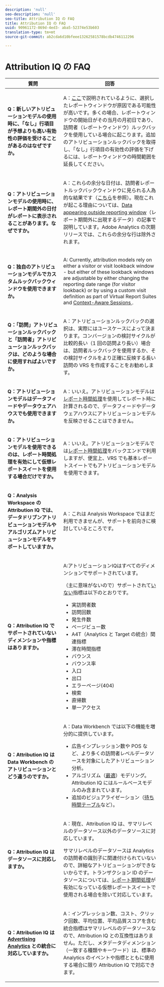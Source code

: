 ```yaml
---
description: 'null'
seo-description: 'null'
seo-title: Attribution IQ の FAQ
title: Attribution IQ の FAQ
uuid: 90961172-869d-4ed3- aba5-52374e53b603
translation-type: tm+mt
source-git-commit: ab2cda6d10bfeee13262581578bcdb4746112296

---
```



# Attribution IQ の FAQ

<table id="table_590341C2F0DA4511ADEFDC1DB49CD248"> 
 <thead> 
  <tr> 
   <th colname="col1" class="entry"> 質問 </th> 
   <th colname="col2" class="entry"> 回答 </th> 
  </tr> 
 </thead>
 <tbody> 
  <tr> 
   <td colname="col1"> <p><b>Q：新しいアトリビューションモデルの使用時に、「なし」行項目が予想よりも高い有効性の評価を受けることがあるのはなぜですか。</b> </p> </td> 
   <td colname="col2"> <p>A：<a href="../../../analyze/analysis-workspace/attribution-iq/attribution.md#section_BC71DA030E45487AA3C3F6ED247A3C4A" format="dita" scope="local">ここ</a>で説明されているように、選択したレポートウィンドウが原因である可能性が高いです。多くの場合、レポートウィンドウの開始日がその当月の月初日であり、訪問者（レポートウィンドウ）ルックバックを使用している場合に起こります。追加のアトリビューションルックバックを取得し、「なし」行項目の有効性の評価を下げるには、レポートウィンドウの時間範囲を延長してください。 </p> </td> 
  </tr> 
  <tr> 
   <td colname="col1"> <p><b>Q：アトリビューションモデルの使用時に、レポート期間外の日付がレポートに表示されることがあります。なぜですか。</b> </p> </td> 
   <td colname="col2"> <p>A：これらの余分な日付は、訪問者レポートルックバックウィンドウに見られる人為的な結果です（<a href="../../../analyze/analysis-workspace/attribution-iq/attribution.md" format="dita" scope="local">こちら</a>を参照）。現在これが起こる理由については、<a href="https://helpx.adobe.com/analytics/kb/data-appearing-outside-reporting-window.html" format="html" scope="external">Data appearing outside reporting window</a>（レポート期間外に出現するデータ）の記事で説明しています。Adobe Analytics の次期リリースでは、これらの余分な行は除外されます。 </p> </td> 
  </tr> 
  <tr> 
   <td colname="col1"> <p><b>Q：独自のアトリビューションモデルでカスタムルックバックウィンドウを使用できますか。</b> </p> </td> 
   <td colname="col2"> <p>A: Currently, attribution models rely on either a visitor or visit lookback window - but either of these lookback windows are adjustable by either changing the reporting date range (for visitor lookback) or by using a custom visit definition as part of Virtual Report Suites and <a href="https://marketing.adobe.com/resources/help/en_US/reference/vrs-mobile-visit-processing.html" format="html" scope="external"> Context-Aware Sessions </a>. </p> </td> 
  </tr> 
  <tr> 
   <td colname="col1"> <p><b>Q：「訪問」アトリビューションルックバックと「訪問者」アトリビューションルックバックは、どのような場合に使用すればよいですか。</b> </p> </td> 
   <td colname="col2"> <p>A：アトリビューションルックバックの選択は、実際にはユースケースによって決まります。コンバージョンの検討サイクルが比較的長い（1 回の訪問より長い）場合は、訪問者ルックバックを使用するか、その検討サイクルをより正確に反映する長い訪問の VRS を作成することをお勧めします。 </p> </td> 
  </tr> 
  <tr> 
   <td colname="col1"> <p><b>Q：アトリビューションモデルはデータフィードやデータウェアハウスでも使用できますか。</b> </p> </td> 
   <td colname="col2"> <p>A：いいえ。アトリビューションモデルは<a href="https://marketing.adobe.com/resources/help/en_US/reference/vrs-report-time-processing.html" format="html" scope="external">レポート時間処理</a>を使用してレポート時に計算されるので、データフィードやデータウェアハウスにアトリビューションモデルを反映させることはできません。 </p> </td> 
  </tr> 
  <tr> 
   <td colname="col1"> <p><b>Q：アトリビューションモデルを使用できるのは、レポート時間処理を有効にして仮想レポートスイートを使用する場合だけですか。</b> </p> </td> 
   <td colname="col2"> <p>A：いいえ。アトリビューションモデルでは<a href="https://marketing.adobe.com/resources/help/en_US/reference/vrs-report-time-processing.html" format="html" scope="external">レポート時間処理</a>をバックエンドで利用しますが、便宜上、VRS でも基本レポートスイートでもアトリビューションモデルを使用できます。 </p> </td> 
  </tr> 
  <tr> 
   <td colname="col1"> <p><b>Q：Analysis Workspace の Attribution IQ では、データドリブンアトリビューションモデルやアルゴリズムアトリビューションモデルをサポートしていますか。</b> </p> </td> 
   <td colname="col2"> <p>A：これは Analysis Workspace ではまだ利用できませんが、サポートを前向きに検討しているところです。 </p> </td> 
  </tr> 
  <tr> 
   <td colname="col1"> <p><b>Q：Attribution IQ でサポートされていないディメンションや指標はありますか。</b> </p> </td> 
   <td colname="col2"> <p>A:アトリビューションIQはすべてのディメンションでサポートされています。</p> 
    <p>（主に意味がないので）サポートされて<u>いない</u>指標は以下のとおりです。 </p> 
    <ul id="ul_B12A1291DEEF41FDBAD110C4A9265234"> 
     <li id="li_245571C5377C45ADBAE6F735B91FCD1F"> 実訪問者数 </li> 
     <li id="li_000CA7680A0745D9860CA7D5F62288D4">訪問回数 </li> 
     <li id="li_53CAD3ECAE54451BBB0750FB62AF1243">発生件数 </li> 
     <li id="li_C589008CA92E4C69866E85EEEC88EF90"> ページビュー数 </li> 
     <li id="li_ACF8D24E3AC746E280DB0F71D4B772A3">A4T（Analytics と Target の統合）関連指標 </li> 
     <li id="li_78BFE0A4F8024301A218C0415537F632">滞在時間指標 </li> 
     <li id="li_29774EEFE9A04759B7929EA35AA9BEAD">バウンス </li> 
     <li id="li_B163C6F24240465F85AB5C9792F0F013">バウンス率 </li> 
     <li id="li_CF065E227A634C77BC2C48C2A6EC849A">入口 </li> 
     <li id="li_ED962C5063B047F185EFC58EB43C661F">出口 </li> 
     <li id="li_029F6D09433F48A38303E5C96E77480B">エラーページ(404) </li> 
     <li id="li_8410AF29208247B5B3E49F72208913BA">検索 </li> 
     <li id="li_8421F1D5F58148D98B1AB5C04FCCA9CF">直帰数 </li> 
     <li id="li_50D4EA0FF2E6438C8DD2A1B2EAD7B9D7">単一アクセス </li> 
    </ul> </td> 
  </tr> 
  <tr> 
   <td colname="col1"> <p><b>Q：Attribution IQ は Data Workbench のアトリビューションとどう違うのですか。</b> </p> </td> 
   <td colname="col2"> <p>A：Data Workbench では以下の機能を増分的に提供しています。 </p> 
    <ul id="ul_5A8C979CDCD04FF5B9625C84B2678CC7"> 
     <li id="li_115DC58D4BDF40A4A0036E76F6E64158">広告インプレッション数や POS など、より多くの訪問者レベルデータソースを対象にしたアトリビューション分析。 </li> 
     <li id="li_C31891A4D5594D93AF97340F6D3A2E3E">アルゴリズム（<a href="https://marketing.adobe.com/resources/help/en_US/insight/client/c_attrib_algorithmic.html" format="html" scope="external">最適</a>）モデリング。Attribution IQ にはルールベースモデルのみ含まれています。 </li> 
     <li id="li_749D5D11B34E40E9AB53908A38979CAA">追加のビジュアライゼーション（<a href="https://marketing.adobe.com/resources/help/en_US/insight/client/c_lat_tbls.html" format="html" scope="external">待ち時間テーブル</a>など）。 </li> 
    </ul> </td> 
  </tr> 
  <tr> 
   <td colname="col1"> <p><b>Q：Attribution IQ はデータソースに対応しますか。</b> </p> </td> 
   <td colname="col2"> <p>A：現在、Attribution IQ は、サマリレベルのデータソース以外のデータソースに対応しています。 </p> <p> サマリレベルのデータソースは Analytics の訪問者の識別子に関連付けられていないので、詳細なアトリビューションができないからです。トランザクション ID のデータソースについては、<a href="https://marketing.adobe.com/resources/help/en_US/reference/vrs-report-time-processing.html" format="html" scope="external">レポート期間処理</a>が有効になっている仮想レポートスイートで使用される場合を除いて対応しています。 </p> </td> 
  </tr> 
  <tr> 
   <td colname="col1"> <p><b>Q：Attribution IQ は <a href="https://marketing.adobe.com/resources/help/en_US/analytics/advertising/overview.html" format="html" scope="external">Advertising Analytics</a> との統合に対応していますか。</b> </p> </td> 
   <td colname="col2"> <p>A：インプレッション数、コスト、クリック回数、平均位置、平均品質スコアを含む統合指標はサマリレベルのデータソースなので、Attribution IQ との互換性はありません。ただし、メタデータディメンション（一致する種類やキーワード）は、標準の Analytics のイベントや指標とともに使用する場合に限り Attribution IQ で対応できます。 </p> </td> 
  </tr> 
 </tbody> 
</table>

